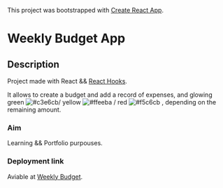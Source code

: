 This project was bootstrapped with [Create React App](https://github.com/facebook/create-react-app).

# Weekly Budget App

## Description

Project made with React && [React Hooks](https://en.reactjs.org/docs/hooks-intro.html).

It allows to create a budget and add a record of expenses, and glowing green ![#c3e6cb](https://placehold.it/15/c3e6cb/000000?text=+)/ yellow ![#ffeeba](https://placehold.it/15/ffeeba/000000?text=+) / red ![#f5c6cb](https://placehold.it/15/f5c6cb/000000?text=+) , depending on the remaining amount.

### Aim

Learning && Portfolio purpouses.


### Deployment link

Aviable at [Weekly Budget](https://jovial-leavitt-760005.netlify.com).